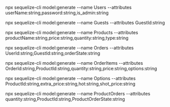 npx sequelize-cli model:generate --name Users --attributes userName:string,password:string,is_admin:string

npx sequelize-cli model:generate --name Guests --attributes GuestId:string

npx sequelize-cli model:generate --name Products --attributes productName:string,price:string,quantity:string,type:string

npx sequelize-cli model:generate --name Orders --attributes UserId:string,GuestId:string,orderState:string

npx sequelize-cli model:generate --name OrderItems --attributes OrderId:string,ProductId:string,quantity:string,price:string,options:string

npx sequelize-cli model:generate --name Options --attributes ProductId:string,extra_price:string,hot:string,shot_price:string

npx sequelize-cli model:generate --name ProductOrders --attributes quantity:string,ProductId:string,ProductOrderState:string
